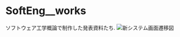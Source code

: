 # SoftEng__works
ソフトウェア工学概論で制作した発表資料たち.
![新システム画面遷移図](https://github.com/Fusa-F/SoftEng__works/新システム画面遷移図.png)
